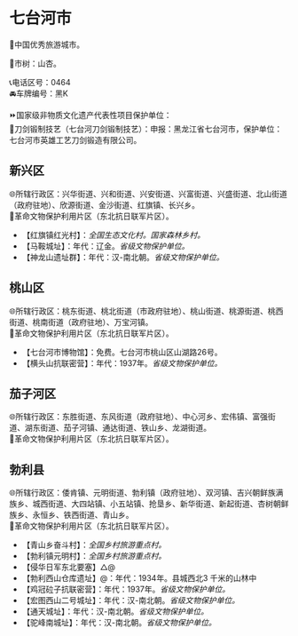 # 七台河市  
🏅中国优秀旅游城市。  
  
🌳市树：山杏。  
  
📞电话区号：0464  
🚘车牌编号：黑K  
  
⏩国家级非物质文化遗产代表性项目保护单位：  
🔸刀剑锻制技艺（七台河刀剑锻制技艺）：申报：黑龙江省七台河市，保护单位：七台河市英雄工艺刀剑锻造有限公司。  

## 新兴区  
🌐所辖行政区：兴华街道、兴和街道、兴安街道、兴富街道、兴盛街道、北山街道（政府驻地）、欣源街道、金沙街道、红旗镇、长兴乡。  
🚩革命文物保护利用片区（东北抗日联军片区）。  
  
* 【红旗镇红光村】：*全国生态文化村。国家森林乡村。*  
* 【马鞍城址】：年代：辽金。*省级文物保护单位。*  
* 【神龙山遗址群】：年代：汉-南北朝。*省级文物保护单位。*  

## 桃山区  
🌐所辖行政区：桃东街道、桃北街道（市政府驻地）、桃山街道、桃源街道、桃西街道、桃南街道（政府驻地）、万宝河镇。  
🚩革命文物保护利用片区（东北抗日联军片区）。  
  
* 【七台河市博物馆】：免费。七台河市桃山区山湖路26号。  
* 【横头山抗联密营】：年代：1937年。*省级文物保护单位。* 

## 茄子河区  
🌐所辖行政区：东胜街道、东风街道（政府驻地）、中心河乡、宏伟镇、富强街道、湖东街道、茄子河镇、通达街道、铁山乡、龙湖街道。  
🚩革命文物保护利用片区（东北抗日联军片区）。  

## 勃利县  
🌐所辖行政区：倭肯镇、元明街道、勃利镇（政府驻地）、双河镇、吉兴朝鲜族满族乡、城西街道、大四站镇、小五站镇、抢垦乡、新华街道、新起街道、杏树朝鲜族乡、永恒乡、铁西街道、青山乡。  
🚩革命文物保护利用片区（东北抗日联军片区）。  
  
* 【青山乡奋斗村】：*全国乡村旅游重点村。*  
* 【勃利镇元明村】：*全国乡村旅游重点村。*  
* 【侵华日军东北要塞】△@  
* 【勃利西山仓库遗址】@：年代：1934年。县城西北3 千米的山林中    
* 【鸡冠砬子抗联密营】：年代：1937年。*省级文物保护单位。*    
* 【宏图西山二号城址】：年代：汉-南北朝。*省级文物保护单位。*    
* 【通天城址】：年代：汉-南北朝。*省级文物保护单位。*    
* 【驼峰南城址】：年代：汉-南北朝。*省级文物保护单位。*    